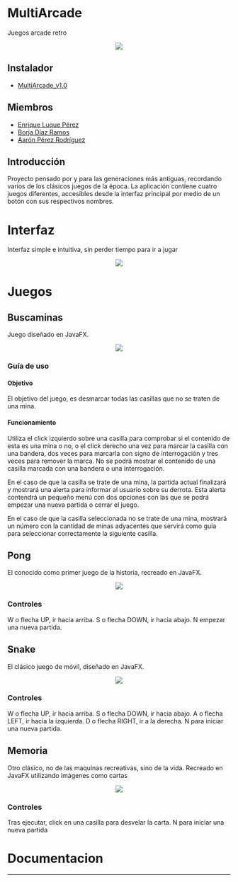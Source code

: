 # MultiArcade
Juegos arcade retro

<p align="center"><img src="/githubImg/main.gif" width=""/></p>

## Instalador

 - [MultiArcade_v1.0](https://github.com/dam-dad/MultiArcade/releases)

## Miembros

 - [Enrique Luque Pérez](https://github.com/Engo660)
 - [Borja Díaz Ramos](https://github.com/Borja-29)
 - [Aarón Pérez Rodríguez](https://github.com/Skarnisk89)

## Introducción

Proyecto pensado por y para las generaciones más antiguas, recordando varios de los clásicos juegos de la época.
La aplicación contiene cuatro juegos diferentes, accesibles desde la interfaz principal por medio de un botón con sus respectivos nombres. 

# Interfaz

Interfaz simple e intuitiva, sin perder tiempo para ir a jugar

<p align="center"><img src="/githubImg/interfazPrincipal.png" width=""/></p>

# Juegos

## Buscaminas
Juego diseñado en JavaFX.

<p align="center"><img src="/githubImg/buscaminas.png" width=""/></p>

### Guía de uso
#### Objetivo
El objetivo del juego, es desmarcar todas las casillas que no se traten de una mina.

#### Funcionamiento
Utiliza el click izquierdo sobre una casilla para comprobar si el contenido de esta es una mina o no, o el click derecho una vez para marcar la casilla con una bandera, dos veces para marcarla con signo de interrogación y tres veces para remover la marca. No se podrá mostrar el contenido de una casilla marcada con una bandera o una interrogación.

En el caso de que la casilla se trate de una mina, la partida actual finalizará y mostrará una alerta para informar al usuario sobre su derrota. Esta alerta contendrá un pequeño menú con dos opciones con las que se podrá empezar una nueva partida o cerrar el juego. 

En el caso de que la casilla seleccionada no se trate de una mina, mostrará un número con la cantidad de minas adyacentes que servirá como guía para seleccionar correctamente la siguiente casilla.

 ## Pong

El conocido como primer juego de la historia, recreado en JavaFX.

<p align="center"><img src="/githubImg/pong.png" width=""/></p>

### Controles

W o flecha UP, ir hacia arriba. S o flecha DOWN, ir hacia abajo. N empezar una nueva partida.

 ## Snake

El clásico juego de móvil, diseñado en JavaFX.

<p align="center"><img src="/githubImg/snake.png" width=""/></p>

 ### Controles

W o flecha UP, ir hacia arriba. S o flecha DOWN, ir hacia abajo. A o flecha LEFT, ir hacia la izquierda. D o flecha RIGHT, ir a la derecha. N para iniciar una nueva partida.

  ## Memoria

Otro clásico, no de las maquinas recreativas, sino de la vida. Recreado en JavaFX utilizando imágenes como cartas

<p align="center"><img src="/githubImg/memoria.png" width=""/></p>

 ### Controles

Tras ejecutar, click en una casilla para desvelar la carta. N para iniciar una nueva partida

 # Documentacion

---------------
